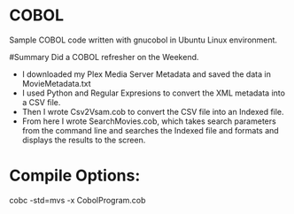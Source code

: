 # COBOL
 Sample COBOL code written with gnucobol in Ubuntu Linux environment.

#Summary 
 Did a COBOL refresher on the Weekend. 
 
- I downloaded my Plex Media Server Metadata and saved the data in MovieMetadata.txt
- I used Python and Regular Expresions to convert the XML metadata into a CSV file. 
- Then I wrote Csv2Vsam.cob to convert the CSV file into an Indexed file.
- From here I wrote SearchMovies.cob, which takes search parameters from the command line and searches the Indexed file and formats and displays the results to the screen.

# Compile Options: 
cobc -std=mvs -x CobolProgram.cob


 
 
